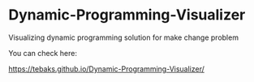 # Dynamic-Programming-Visualizer
Visualizing dynamic programming solution for make change problem

You can check here:

https://tebaks.github.io/Dynamic-Programming-Visualizer/

